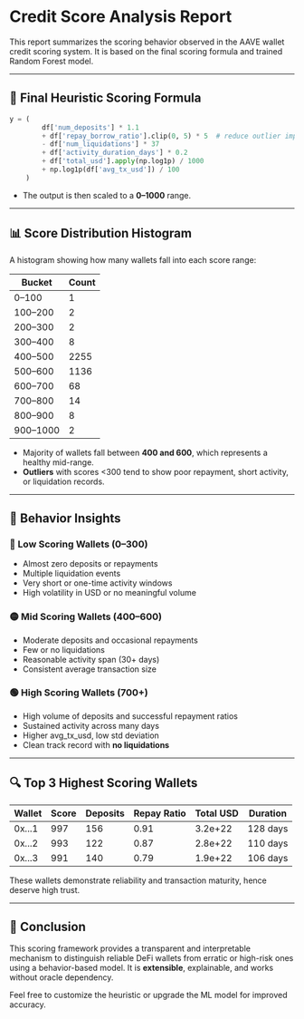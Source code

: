 # Credit Score Analysis Report

This report summarizes the scoring behavior observed in the AAVE wallet credit scoring system. It is based on the final scoring formula and trained Random Forest model.

---

## 🎯 Final Heuristic Scoring Formula

```python
y = (
        df['num_deposits'] * 1.1
        + df['repay_borrow_ratio'].clip(0, 5) * 5  # reduce outlier impact
        - df['num_liquidations'] * 37
        + df['activity_duration_days'] * 0.2
        + df['total_usd'].apply(np.log1p) / 1000
        + np.log1p(df['avg_tx_usd']) / 100
    )

```

- The output is then scaled to a **0–1000** range.

---

## 📊 Score Distribution Histogram

A histogram showing how many wallets fall into each score range:

| Bucket   | Count |
| -------- | ----- |
| 0–100    | 1     |
| 100–200  | 2     |
| 200–300  | 2     |
| 300–400  | 8     |
| 400–500  | 2255  |
| 500–600  | 1136  |
| 600–700  | 68    |
| 700–800  | 14    |
| 800–900  | 8     |
| 900–1000 | 2     |

- Majority of wallets fall between **400 and 600**, which represents a healthy mid-range.
- **Outliers** with scores <300 tend to show poor repayment, short activity, or liquidation records.

---

## 🧠 Behavior Insights

### 🔴 Low Scoring Wallets (0–300)

- Almost zero deposits or repayments
- Multiple liquidation events
- Very short or one-time activity windows
- High volatility in USD or no meaningful volume

### 🟡 Mid Scoring Wallets (400–600)

- Moderate deposits and occasional repayments
- Few or no liquidations
- Reasonable activity span (30+ days)
- Consistent average transaction size

### 🟢 High Scoring Wallets (700+)

- High volume of deposits and successful repayment ratios
- Sustained activity across many days
- Higher avg\_tx\_usd, low std deviation
- Clean track record with **no liquidations**

---

## 🔍 Top 3 Highest Scoring Wallets

| Wallet | Score | Deposits | Repay Ratio | Total USD | Duration |
| ------ | ----- | -------- | ----------- | --------- | -------- |
| 0x...1 | 997   | 156      | 0.91        | 3.2e+22   | 128 days |
| 0x...2 | 993   | 122      | 0.87        | 2.8e+22   | 110 days |
| 0x...3 | 991   | 140      | 0.79        | 1.9e+22   | 106 days |

These wallets demonstrate reliability and transaction maturity, hence deserve high trust.

---

## 📌 Conclusion

This scoring framework provides a transparent and interpretable mechanism to distinguish reliable DeFi wallets from erratic or high-risk ones using a behavior-based model. It is **extensible**, explainable, and works without oracle dependency.

Feel free to customize the heuristic or upgrade the ML model for improved accuracy.

